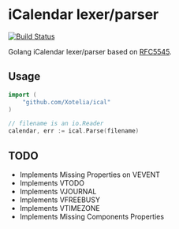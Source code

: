 # iCalendar lexer/parser

[![Build Status](https://travis-ci.org/Xotelia/ical.svg?branch=master)](https://travis-ci.org/Xotelia/ical)

Golang iCalendar lexer/parser based on [RFC5545](https://tools.ietf.org/html/rfc5545).

## Usage

```go
import (
    "github.com/Xotelia/ical"
)

// filename is an io.Reader
calendar, err := ical.Parse(filename)
```

## TODO

* Implements Missing Properties on VEVENT
* Implements VTODO
* Implements VJOURNAL
* Implements VFREEBUSY
* Implements VTIMEZONE
* Implements Missing Components Properties
